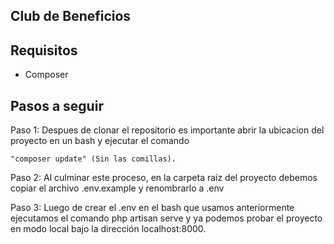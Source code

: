 ## Club de Beneficios

## Requisitos

   - Composer

## Pasos a seguir

  Paso 1: Despues de clonar el repositorio es importante abrir la ubicacion del proyecto en un bash y ejecutar el comando 

  	"composer update" (Sin las comillas).

  Paso 2: Al culminar este proceso, en la carpeta raiz del proyecto debemos copiar el archivo .env.example y renombrarlo a .env

  Paso 3: Luego de crear el .env en el bash que usamos anteriormente ejecutamos el comando php artisan serve y ya podemos probar el proyecto en modo local bajo la dirección localhost:8000.
